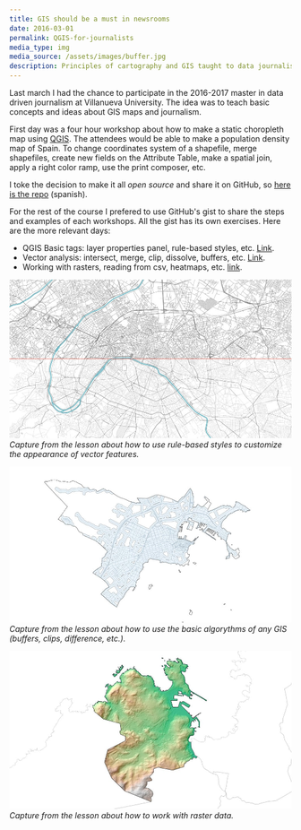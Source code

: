 ```yaml
---
title: GIS should be a must in newsrooms
date: 2016-03-01
permalink: QGIS-for-journalists
media_type: img
media_source: /assets/images/buffer.jpg
description: Principles of cartography and GIS taught to data journalism students
---
```


Last march I had the chance to participate in the 2016-2017 master in data driven journalism at Villanueva University. The idea was to teach basic concepts and ideas about GIS maps and journalism.

First day was a four hour workshop about how to make a static choropleth map using [QGIS](https://www.qgis.org/en/site/forusers/download.html). The attendees would be able to make a population density map of Spain. To change coordinates system of a shapefile, merge shapefiles, create new fields on the Attribute Table, make a spatial join, apply a right color ramp, use the print composer, etc.

I toke the decision to make it all _open source_ and share it on GitHub, so [here is the repo](https://github.com/LuisSevillano/QGIS-choropleth-workshow") (spanish).

For the rest of the course I prefered to use GitHub's gist to share the steps and examples of each workshops. All the gist has its own exercises. Here are the more relevant days:

- QGIS Basic tags: layer properties panel, rule-based styles, etc. [Link](https://gist.github.com/LuisSevillano/11d6a1520a5fb58d4598c3546521d635).
- Vector analysis: intersect, merge, clip, dissolve, buffers, etc. [Link](https://gist.github.com/LuisSevillano/ef30303be5b60fd99622e54db4e6db26).
- Working with rasters, reading from csv, heatmaps, etc. [link](https://gist.github.com/LuisSevillano/9ac49847f3b860f2c211d53f82d06446).

![image](/assets/images/diff.jpg)
_Capture from the lesson about how to use rule-based styles to customize the appearance of vector features._

![image](/assets/images/buffer.jpg)
_Capture from the lesson about how to use the basic algorythms of any GIS (buffers, clips, difference, etc.)._

![image](/assets/images/lidar.jpg)
_Capture from the lesson about how to work with raster data._
